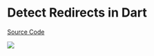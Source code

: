 # Detect Redirects in Dart

[Source Code](../source/detect-redirects-in-dart.dart)

![](../images/detect-redirects-in-dart.jpg)
